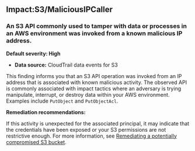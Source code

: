 Impact:S3/MaliciousIPCaller
---------------------------

### An S3 API commonly used to tamper with data or processes in an AWS environment was invoked from a known malicious IP address.

**Default severity: High**

* **Data source:** CloudTrail data events for S3

This finding informs you that an S3 API operation was invoked from an IP address that is associated with known malicious activity. The observed API is commonly associated with impact tactics where an adversary is trying manipulate, interrupt, or destroy data within your AWS environment. Examples include `PutObject` and `PutObjectAcl`.

**Remediation recommendations:**

If this activity is unexpected for the associated principal, it may indicate that the credentials have been exposed or your S3 permissions are not restrictive enough. For more information, see [Remediating a potentially compromised S3 bucket](https://docs.aws.amazon.com/guardduty/latest/ug/compromised-s3.html).
